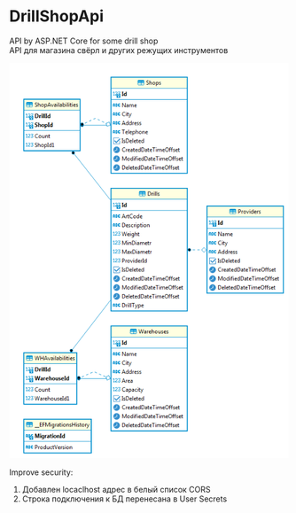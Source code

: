 # DrillShopApi
API by ASP.NET Core for some drill shop<br/>
API для магазина свёрл и других режущих инструментов

![изображение](https://github.com/IgorGorbunov/DrillShopApi/blob/develop/resources/erd/erd.png)

Improve security:
1) Добавлен locaclhost адрес в белый список CORS
2) Строка подключения к БД перенесана в User Secrets
